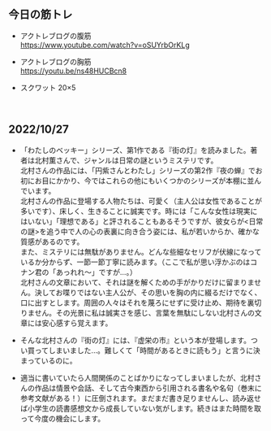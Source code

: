 ## 今日の筋トレ
- アクトレブログの腹筋  
https://www.youtube.com/watch?v=oSUYrbOrKLg
 
- アクトレブログの胸筋  
 https://youtu.be/ns48HUCBcn8
  
- スクワット 20×5
  
<br>

## 2022/10/27

- 「わたしのベッキー」シリーズ、第1作である『街の灯』を読みました。著者は北村薫さんで、ジャンルは日常の謎というミステリです。  
  北村さんの作品には、「円紫さんとわたし」シリーズの第2作『夜の蝉』でお初にお目にかかり、今ではこれらの他にもいくつかのシリーズが本棚に並んでいます。  
  北村さんの作品に登場する人物たちは、可愛く（主人公は女性であることが多いです）、床しく、生きることに誠実です。時には「こんな女性は現実にはいない」「理想である」と評されることもあるそうですが、彼女らが<日常の謎>を追う中で人の心の表裏に向き合う姿には、私が若いからか、確かな質感があるのです。  
  また、ミステリには無駄がありません。どんな些細なセリフが伏線になっているか分からず、一節一節丁寧に読みます。（ここで私が思い浮かぶのはコナン君の「あっれれ～」ですが...。）  
  北村さんの文章において、それは謎を解くための手がかりだけに留まりません。決してお喋りではない主人公が、その思いを胸の内に綴るだけでなく、口に出すとします。周囲の人々はそれを蔑ろにせずに受け止め、期待を裏切りません。その光景に私は誠実さを感じ、言葉を無駄にしない北村さんの文章には安心感すら覚えます。

- そんな北村さんの『街の灯』には、『虚栄の市』という本が登場します。つい買ってしまいました...。難しくて「時間があるときに読もう」と言うに決まっているのに。<br>
  
- 適当に書いていたら人間関係のことばかりになってしまいましたが、北村さんの作品は情景や会話、そして古今東西から引用される書名や名句（巻末に参考文献がある！）に圧倒されます。まだまだ書き足りませんし、読み返せば小学生の読書感想文から成長していない気がします。続きはまた時間を取って今度の機会にします。

  
